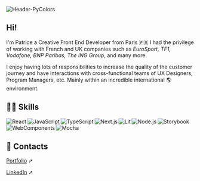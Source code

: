 ![Header-PyColors](https://www.pycolors.com/assets/header-pycolors.png)

## Hi! 
I'm Patrice a Creative Front End Developer from Paris 🇫🇷 
I had the privilege of working with French and UK companies such as _EuroSport, TF1, Vodafone, BNP Paribas, The ING Group_, and many more.

I enjoy having lots of responsibilities to increase the quality of the customer journey and have interactions with cross-functional teams of UX Designers, Program Managers, etc. Mainly within an incredible international 🌎 environment.


## 🤹🏻 Skills
<img align="left" alt="React" src="https://img.shields.io/badge/React-informational?style=flat&logo=React&color=111111" />
<img align="left" alt="JavaScript" src="https://img.shields.io/badge/JavaScript-informational?style=flat&logo=JavaScript&color=111111" />
<img align="left" alt="TypeScript" src="https://img.shields.io/badge/TypeScript-informational?style=flat&logo=TypeScript&color=111111" />
<img align="left" alt="Next.js" src="https://img.shields.io/badge/Next.js-informational?style=flat&logo=Next.js&color=111111" />
<img align="left" alt="Lit" src="https://img.shields.io/badge/Lit-informational?style=flat&logo=Lit&color=111111" />
<img align="left" alt="Node.js" src="https://img.shields.io/badge/Node.js-informational?style=flat&logo=Node.js&color=111111" />
<img align="left" alt="Storybook" src="https://img.shields.io/badge/Storybook-informational?style=flat&logo=Storybook&color=111111" />
<img align="left" alt="WebComponents" src="https://img.shields.io/badge/Web-Components-informational?style=flat&logo=Web-Components&color=111111" />
<img align="left" alt="Mocha" src="https://img.shields.io/badge/Mocha-informational?style=flat&logo=Mocha&color=111111" />




<br />
<br />


## 📝 Contacts
[Portfolio](https://www.pycolors.com) ➚

[LinkedIn](https://www.linkedin.com/in/pycolors/?locale=en_US) ➚

